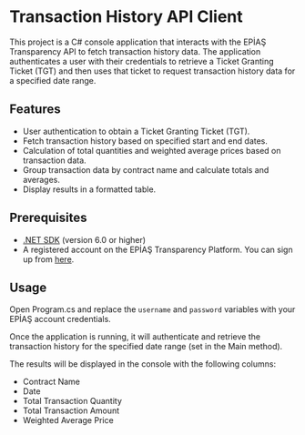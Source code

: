 # Transaction History API Client

This project is a C# console application that interacts with the EPİAŞ Transparency API to fetch transaction history data. The application authenticates a user with their credentials to retrieve a Ticket Granting Ticket (TGT) and then uses that ticket to request transaction history data for a specified date range.

## Features

- User authentication to obtain a Ticket Granting Ticket (TGT).
- Fetch transaction history based on specified start and end dates.
- Calculation of total quantities and weighted average prices based on transaction data.
- Group transaction data by contract name and calculate totals and averages.
- Display results in a formatted table.

## Prerequisites

- [.NET SDK](https://dotnet.microsoft.com/download) (version 6.0 or higher)
- A registered account on the EPİAŞ Transparency Platform. You can sign up from [here](https://kayit.epias.com.tr/epias-transparency-platform-registration-form).

## Usage

Open Program.cs and replace the `username` and `password` variables with your EPİAŞ account credentials.

Once the application is running, it will authenticate and retrieve the transaction history for the specified date range (set in the Main method). 

The results will be displayed in the console with the following columns:

- Contract Name
- Date
- Total Transaction Quantity
- Total Transaction Amount
- Weighted Average Price

